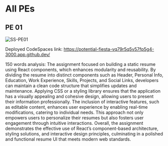 # All PEs
## PE 01

![SS-PE01](https://github.com/user-attachments/assets/554b61d9-e7d4-4a11-91b7-ed773715b69c)

Deployed CodeSpaces link: https://potential-fiesta-vq79r5q5v57fp5g4-3000.app.github.dev/

150 words analysis: The assignment focused on building a static resume using React components, which enhances modularity and reusability. By dividing the resume into distinct components such as Header, Personal Info, Education, Work Experience, Skills, Projects, and Social Links, developers can maintain a clean code structure that simplifies updates and maintenance. Applying CSS or a styling library ensures that the application has a visually appealing and cohesive design, allowing users to present their information professionally. The inclusion of interactive features, such as editable content, enhances user experience by enabling real-time modifications, catering to individual needs. This approach not only empowers users to personalize their resumes but also fosters user engagement through intuitive interactions. Overall, the assignment demonstrates the effective use of React’s component-based architecture, styling solutions, and interactive design principles, culminating in a polished and functional resume UI that meets modern web standards.
